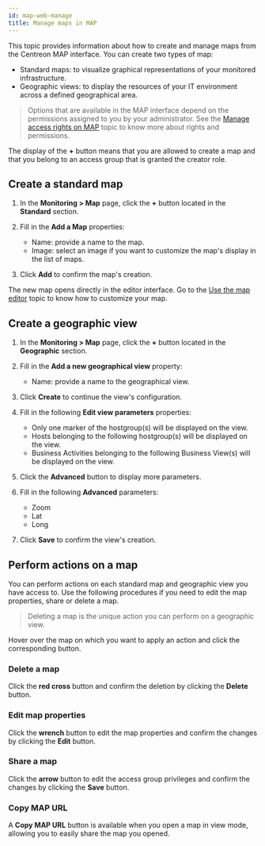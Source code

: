 ```yaml
---
id: map-web-manage
title: Manage maps in MAP
---
```


This topic provides information about how to create and manage maps from the Centreon MAP interface. You can create two types of map:
- Standard maps: to visualize graphical representations of your monitored infrastructure.
- Geographic views: to display the resources of your IT environment across a defined geographical area.

> Options that are available in the MAP interface depend on the permissions assigned to you by your administrator. See the [Manage access rights on MAP](map-web-access.md) topic to know more about rights and permissions.

The display of the **+** button means that you are allowed to create a map and that you belong to an access group that is granted the creator role.

## Create a standard map

1. In the **Monitoring > Map** page, click the **+** button located in the **Standard** section.

2. Fill in the **Add a Map** properties:
   - Name: provide a name to the map.
   - Image: select an image if you want to customize the map's display in the list of maps.

3. Click **Add** to confirm the map's creation.

The new map opens directly in the editor interface.
Go to the [Use the map editor](map-web-editor.md) topic to know how to customize your map.

## Create a geographic view

1. In the **Monitoring > Map** page, click the **+** button located in the **Geographic** section.

2. Fill in the **Add a new geographical view** property:
   - Name: provide a name to the geographical view.

3. Click **Create** to continue the view's configuration.

4. Fill in the following **Edit view parameters** properties:
   - Only one marker of the hostgroup(s) will be displayed on the view.
   - Hosts belonging to the following hostgroup(s) will be displayed on the view.
   - Business Activities belonging to the following Business View(s) will be displayed on the view.

5. Click the **Advanced** button to display more parameters.

6. Fill in the following **Advanced** parameters:
   - Zoom
   - Lat
   - Long

7. Click **Save** to confirm the view's creation.

## Perform actions on a map

You can perform actions on each standard map and geographic view you have access to. Use the following procedures if you need to edit the map properties, share or delete a map.

> Deleting a map is the unique action you can perform on a geographic view.

Hover over the map on which you want to apply an action and click the corresponding button.

### Delete a map

Click the **red cross** button and confirm the deletion by clicking the **Delete** button.

### Edit map properties

Click the **wrench** button to edit the map properties and confirm the changes by clicking the **Edit** button.

### Share a map

Click the **arrow** button to edit the access group privileges and confirm the changes by clicking the **Save** button.

### Copy MAP URL

A **Copy MAP URL** button is available when you open a map in view mode, allowing you to easily share the map you opened. 
